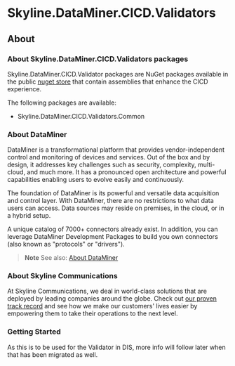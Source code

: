 # Skyline.DataMiner.CICD.Validators

## About

### About Skyline.DataMiner.CICD.Validators packages

Skyline.DataMiner.CICD.Validator packages are NuGet packages available in the public [nuget store](https://www.nuget.org/) that contain assemblies that enhance the CICD experience.

The following packages are available:

- Skyline.DataMiner.CICD.Validators.Common

### About DataMiner

DataMiner is a transformational platform that provides vendor-independent control and monitoring of devices and services. Out of the box and by design, it addresses key challenges such as security, complexity, multi-cloud, and much more. It has a pronounced open architecture and powerful capabilities enabling users to evolve easily and continuously.

The foundation of DataMiner is its powerful and versatile data acquisition and control layer. With DataMiner, there are no restrictions to what data users can access. Data sources may reside on premises, in the cloud, or in a hybrid setup.

A unique catalog of 7000+ connectors already exist. In addition, you can leverage DataMiner Development Packages to build you own connectors (also known as "protocols" or "drivers").

> **Note**
> See also: [About DataMiner](https://aka.dataminer.services/about-dataminer)

### About Skyline Communications

At Skyline Communications, we deal in world-class solutions that are deployed by leading companies around the globe. Check out [our proven track record](https://aka.dataminer.services/about-skyline) and see how we make our customers' lives easier by empowering them to take their operations to the next level.

### Getting Started

As this is to be used for the Validator in DIS, more info will follow later when that has been migrated as well.